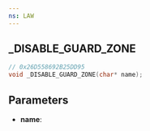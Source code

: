 ```yaml
---
ns: LAW
---
```

## _DISABLE_GUARD_ZONE

```c
// 0x26D558692B25DD95
void _DISABLE_GUARD_ZONE(char* name);
```

## Parameters
* **name**:
